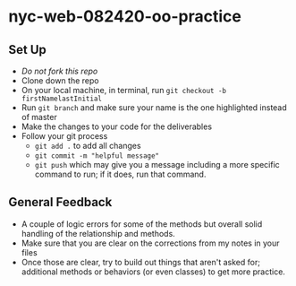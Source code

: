# nyc-web-082420-oo-practice

## Set Up
- *Do not fork this repo*
- Clone down the repo
- On your local machine, in terminal, run `git checkout -b firstNamelastInitial`
- Run `git branch` and make sure your name is the one highlighted instead of master
- Make the changes to your code for the deliverables
- Follow your git process
    - `git add .` to add all changes
    - `git commit -m "helpful message"`
    - `git push` which may give you a message including a more specific command to run; if it does, run that command. 


## General Feedback
- A couple of logic errors for some of the methods but overall solid handling of the relationship and methods. 
- Make sure that you are clear on the corrections from my notes in your files
- Once those are clear, try to build out things that aren't asked for; additional methods or behaviors (or even classes) to get more practice. 